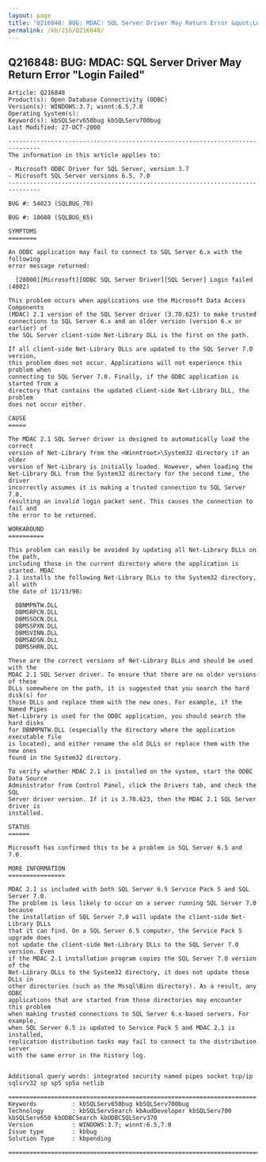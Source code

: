 ```yaml
---
layout: page
title: "Q216848: BUG: MDAC: SQL Server Driver May Return Error &quot;Login Failed&quot;"
permalink: /kb/216/Q216848/
---
```


## Q216848: BUG: MDAC: SQL Server Driver May Return Error &quot;Login Failed&quot;

	Article: Q216848
	Product(s): Open Database Connectivity (ODBC)
	Version(s): WINDOWS:3.7; winnt:6.5,7.0
	Operating System(s): 
	Keyword(s): kbSQLServ650bug kbSQLServ700bug
	Last Modified: 27-OCT-2000
	
	-------------------------------------------------------------------------------
	The information in this article applies to:
	
	- Microsoft ODBC Driver for SQL Server, version 3.7 
	- Microsoft SQL Server versions 6.5, 7.0 
	-------------------------------------------------------------------------------
	
	BUG #: 54023 (SQLBUG_70)
	
	BUG #: 18608 (SQLBUG_65)
	
	SYMPTOMS
	========
	
	An ODBC application may fail to connect to SQL Server 6.x with the following
	error message returned:
	
	  [28000][Microsoft][ODBC SQL Server Driver][SQL Server] Login failed (4002)
	
	This problem occurs when applications use the Microsoft Data Access Components
	(MDAC) 2.1 version of the SQL Server driver (3.70.623) to make trusted
	connections to SQL Server 6.x and an older version (version 6.x or earlier) of
	the SQL Server client-side Net-Library DLL is the first on the path.
	
	If all client-side Net-Library DLLs are updated to the SQL Server 7.0 version,
	this problem does not occur. Applications will not experience this problem when
	connecting to SQL Server 7.0. Finally, if the ODBC application is started from a
	directory that contains the updated client-side Net-Library DLL, the problem
	does not occur either.
	
	CAUSE
	=====
	
	The MDAC 2.1 SQL Server driver is designed to automatically load the correct
	version of Net-Library from the <Winntroot>\System32 directory if an older
	version of Net-Library is initially loaded. However, when loading the
	Net-Library DLL from the System32 directory for the second time, the driver
	incorrectly assumes it is making a trusted connection to SQL Server 7.0,
	resulting an invalid login packet sent. This causes the connection to fail and
	the error to be returned.
	
	WORKAROUND
	==========
	
	This problem can easily be avoided by updating all Net-Library DLLs on the path,
	including those in the current directory where the application is started. MDAC
	2.1 installs the following Net-Library DLLs to the System32 directory, all with
	the date of 11/13/98:
	
	  DBNMPNTW.DLL
	  DBMSRPCN.DLL
	  DBMSSOCN.DLL
	  DBMSSPXN.DLL
	  DBMSVINN.DLL
	  DBMSADSN.DLL
	  DBMSSHRN.DLL
	
	These are the correct versions of Net-Library DLLs and should be used with the
	MDAC 2.1 SQL Server driver. To ensure that there are no older versions of these
	DLLs somewhere on the path, it is suggested that you search the hard disk(s) for
	those DLLs and replace them with the new ones. For example, if the Named Pipes
	Net-Library is used for the ODBC application, you should search the hard disks
	for DBNMPNTW.DLL (especially the directory where the application executable file
	is located), and either rename the old DLLs or replace them with the new ones
	found in the System32 directory.
	
	To verify whether MDAC 2.1 is installed on the system, start the ODBC Data Source
	Administrator from Control Panel, click the Drivers tab, and check the SQL
	Server driver version. If it is 3.70.623, then the MDAC 2.1 SQL Server driver is
	installed.
	
	STATUS
	======
	
	Microsoft has confirmed this to be a problem in SQL Server 6.5 and 7.0.
	
	MORE INFORMATION
	================
	
	MDAC 2.1 is included with both SQL Server 6.5 Service Pack 5 and SQL Server 7.0.
	The problem is less likely to occur on a server running SQL Server 7.0 because
	the installation of SQL Server 7.0 will update the client-side Net-Library DLLs
	that it can find. On a SQL Server 6.5 computer, the Service Pack 5 upgrade does
	not update the client-side Net-Library DLLs to the SQL Server 7.0 version. Even
	if the MDAC 2.1 installation program copies the SQL Server 7.0 version of the
	Net-Library DLLs to the System32 directory, it does not update those DLLs in
	other directories (such as the Mssql\Binn directory). As a result, any ODBC
	applications that are started from those directories may encounter this problem
	when making trusted connections to SQL Server 6.x-based servers. For example,
	when SQL Server 6.5 is updated to Service Pack 5 and MDAC 2.1 is installed,
	replication distribution tasks may fail to connect to the distribution server
	with the same error in the history log.
	
	
	Additional query words: integrated security named pipes socket tcp/ip sqlsrv32 sp sp5 sp5a netlib
	
	======================================================================
	Keywords          : kbSQLServ650bug kbSQLServ700bug 
	Technology        : kbSQLServSearch kbAudDeveloper kbSQLServ700 kbSQLServ650 kbODBCSearch kbODBCSQLServ370
	Version           : WINDOWS:3.7; winnt:6.5,7.0
	Issue type        : kbbug
	Solution Type     : kbpending
	
	=============================================================================
	
